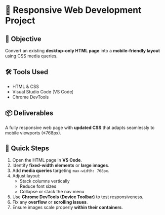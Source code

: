   <h1>📱 Responsive Web Development Project</h1>

  <h2>🎯 Objective</h2>
  <p>Convert an existing <strong>desktop-only HTML page</strong> into a <strong>mobile-friendly layout</strong> using CSS media queries.</p>

  <h2>🛠️ Tools Used</h2>
  <ul>
    <li>HTML & CSS</li>
    <li>Visual Studio Code (VS Code)</li>
    <li>Chrome DevTools</li>
  </ul>

  <h2>📦 Deliverables</h2>
  <p>A fully responsive web page with <strong>updated CSS</strong> that adapts seamlessly to mobile viewports (≤768px).</p>

  <h2>🚀 Quick Steps</h2>
  <ol>
    <li>Open the HTML page in <strong>VS Code</strong>.</li>
    <li>Identify <strong>fixed-width elements</strong> or <strong>large images</strong>.</li>
    <li>Add <strong>media queries</strong> targeting <code>max-width: 768px</code>.</li>
    <li>Adjust layout:
      <ul>
        <li>Stack columns vertically</li>
        <li>Reduce font sizes</li>
        <li>Collapse or stack the nav menu</li>
      </ul>
    </li>
    <li>Use <strong>Chrome DevTools (Device Toolbar)</strong> to test responsiveness.</li>
    <li>Fix any <strong>overflow</strong> or <strong>scrolling issues</strong>.</li>
    <li>Ensure images scale properly <strong>within their containers</strong>.</li>
  </ol>
